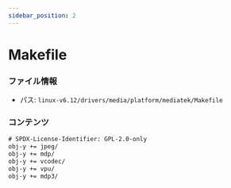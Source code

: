 ```yaml
---
sidebar_position: 2
---
```

# Makefile

### ファイル情報

- パス: `linux-v6.12/drivers/media/platform/mediatek/Makefile`

### コンテンツ

```txt
# SPDX-License-Identifier: GPL-2.0-only
obj-y += jpeg/
obj-y += mdp/
obj-y += vcodec/
obj-y += vpu/
obj-y += mdp3/

```
